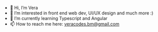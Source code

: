 - 👋 Hi, I’m Vera
- 👀 I’m interested in front end web dev, UI/UX design and much more :)
- 🌱 I’m currently learning Typescript and Angular
- 📫 How to reach me here: veracodes.bm@gmail.com


